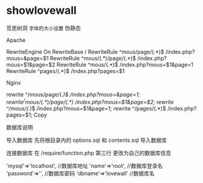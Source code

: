 # showlovewall
觅思树洞
<font size="2">字体的大小设置</font>
伪静态

Apache

<IfModule mod_rewrite.c>
RewriteEngine On
RewriteBase /
RewriteRule ^mous/page/(.*)$ /index.php?mous=&page=$1
RewriteRule ^mous/(.*)/page/(.*)$ /index.php?mous=$1&page=$2
RewriteRule ^mous/(.*)$ /index.php?mous=$1&page=1
RewriteRule ^pages/(.*)$ /index.php?pages=$1
</IfModule>

Nginx

rewrite ^/mous/page/(.*)$ /index.php?mous=&page=$1;
rewrite ^/mous/(.*)/page/(.*)$ /index.php?mous=$1&page=$2;
rewrite ^/mous/(.*)$ /index.php?mous=$1&page=1;
rewrite ^/pages/(.*)$ /index.php?pages=$1;
Copy

数据库说明

导入数据库
先将根目录内的 options.sql 和 contents.sql 导入数据库

连接数据库
在 /require/function.php 第三行 更改为自己的数据库信息

'mysql'=>'localhost',	//数据库地址
'name'=>'root',		//数据库登录名
'password'=>'',		//数据库密码
'dbname'=>'lovewall'	//数据库名
